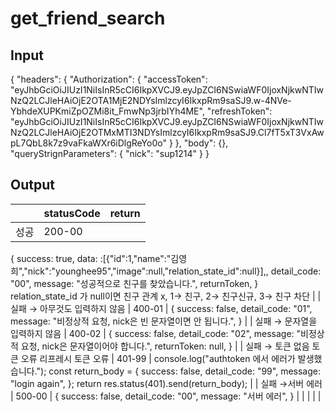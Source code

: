 # get_friend_search

## Input

{
"headers": {
"Authorization": {
"accessToken": "eyJhbGciOiJIUzI1NiIsInR5cCI6IkpXVCJ9.eyJpZCI6NSwiaWF0IjoxNjkwNTIwNzQ2LCJleHAiOjE2OTA1MjE2NDYsImlzcyI6IkxpRm9saSJ9.w-4NVe-YbhdeXUPKmiZpOZMi8it_FmwNp3jrbIYh4ME",
"refreshToken": "eyJhbGciOiJIUzI1NiIsInR5cCI6IkpXVCJ9.eyJpZCI6NSwiaWF0IjoxNjkwNTIwNzQ2LCJleHAiOjE2OTMxMTI3NDYsImlzcyI6IkxpRm9saSJ9.Cl7fT5xT3VxAwpL7QbL8k7z9vaFkaWXr6iDlgReYo0o"
}
},
"body": {},
"queryStrignParameters": {
"nick": "sup1214"
}
}

## Output

|  | statusCode | return |
| --- | --- | --- |
| 성공 | 200-00 | 
{
success: true,
data: :[{\"id\":1,\"name\":\"김영희\",\"nick\":\"younghee95\",\"image\":null,\"relation_state_id\":null}],,
detail_code: "00",
message: "성공적으로 친구를 찾았습니다.",
returnToken,
}
relation_state_id 가 null이면 친구 관계 x, 1→ 친구, 2→ 친구신규, 3→ 친구 차단 |
| 실패 
→ 아무것도 입력하지 않음 | 400-01 | {
success: false,
detail_code: "01",
message: "비정상적 요청, nick은 빈 문자열이면 안 됩니다.",
}
 |
| 실패 
→ 문자열을 입력하지 않음 | 400-02 | {
success: false,
detail_code: "02",
message: "비정상적 요청, nick은 문자열이어야 합니다.",
returnToken: null,
} |
| 실패 
→ 토큰 없음
    토큰 오류
    리프레시 토큰 오류 | 401-99 | console.log("authtoken 에서 에러가 발생했습니다.");
const return_body = {
success: false,
detail_code: "99",
message: "login again",
};
return res.status(401).send(return_body); |
| 실패
→서버 에러 | 500-00 | {
success: false,
detail_code: "00",
message: "서버 에러",
} |
|  |  |  |